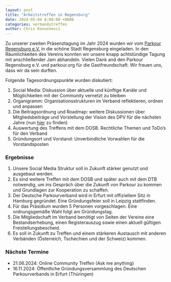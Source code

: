 ```yaml
---
layout: post
title: "Arbeitstreffen in Regensburg"
date: 2024-05-04 8:00:00 +0000
categories: verbandstreffen
author: Chris Konushevci
---
```


Zu unserer zweiten Präsenztagung im Jahr 2024 wurden wir vom [Parkour Regensburg e.V.](https://www.parkour-regensburg.de/) in die schöne Stadt Regensburg eingeladen. In den Räumlichkeiten des Vereins konnten wir unsere knapp achtstündige Tagung mit anschließender Jam abhandeln. Vielen Dank and den Parkour Regensburg e.V. und parkour.org für die Gastfreundschaft. Wir freuen uns, dass wir da sein durften.

Folgende Tagesordnungspunkte wurden diskutiert:

1. Social Media: Diskussion über aktuelle und künftige Kanäle und Möglichkeiten mit der Community vernetzt zu bleiben
2. Organigramm: Organisationsstrukturen im Verband reflektieren, ordnen und anpassen
3. Die Beitragsordnung und Roadmap: weitere Diskussionen über Mitgliedsbeiträge und Vorstellung der Vision des DPV für die nächsten Jahre (nun [hier](https://parkour-deutschland.de/roadmap/) zu finden)
4. Auswertung des Treffens mit dem DOSB. Rechtliche Themen und ToDo’s für den Verband
5. Gründungsort und Vorstand: Unverbindliche Vorwahlen für die Vorstandsposten

### Ergebnisse

1. Unsere Social Media Struktur soll in Zukunft stärker genutzt und ausgebaut werden.
2. Es sind weitere Treffen mit dem DOSB und später auch mit dem DTB notwendig, um ins Gespräch über die Zukunft von Parkour zu kommen und Grundlagen zur Kooperation zu schaffen.
3. Der Deutsche Parkourverband wird in Erfurt mit offiziellem Sitz in Hamburg gegründet. Eine Gründungsfeier soll in Leipzig stattfinden.
4. Für das Präsidium wurden 5 Personen vorgeschlagen. Eine ordnungsgemäße Wahl folgt am Gründungstag.
5. Die Mitgliedschaft im Verband benötigt von Seiten der Vereine eine Bestandserhebung, einen Registerauszug sowie einen aktuell gültigen Freistellungsbescheid.
6. Es soll in Zukunft zu Treffen und einem stärkeren Austausch mit anderen Verbänden (Österreich, Tschechien und der Schweiz) kommen.

### Nächste Termine

- 21.06.2024: Online Community Treffen (Ask me anything)
- 16.11.2024: Öffentliche Gründungsversammlung des Deutschen Parkourverbands in Erfurt (Thüringen)
